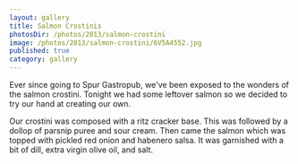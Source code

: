 ```yaml
---
layout: gallery
title: Salmon Crostinis
photosDir: /photos/2013/salmon-crostini
image: /photos/2013/salmon-crostini/6V5A4552.jpg
published: true
category: gallery
---
```

Ever since going to Spur Gastropub, we've been exposed to the wonders of the salmon crostini. Tonight we had some leftover salmon so we decided to try our hand at creating our own.

Our crostini was composed with a ritz cracker base. This was followed by a dollop of parsnip puree and sour cream. Then came the salmon which was topped with pickled red onion and habenero salsa. It was garnished with a bit of dill, extra virgin olive oil, and salt.